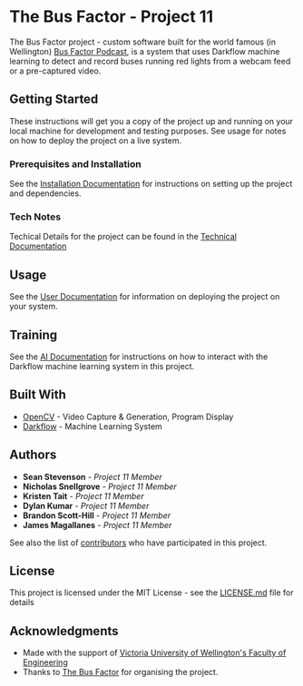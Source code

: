 # The Bus Factor - Project 11

The Bus Factor project - custom software built for the world famous (in Wellington) [Bus Factor Podcast](https://thebusfactor.party/),
is a system that uses Darkflow machine learning to detect and record buses running red lights from a webcam feed or a pre-captured video.

## Getting Started

These instructions will get you a copy of the project up and running on your local machine for development and testing purposes. See usage for notes on how to deploy the project on a live system.

### Prerequisites and Installation

See the [Installation Documentation](https://github.com/thebusfactor/p11/wiki/Installation-Documentation) for instructions on setting up the project and dependencies.

### Tech Notes

Techical Details for the project can be found in the [Technical Documentation](https://github.com/thebusfactor/p11/wiki/Technical-Documentation)

## Usage

See the [User Documentation](https://github.com/thebusfactor/p11/wiki/User-Documentation) for information on deploying the project on your system.

## Training

See the [AI Documentation](https://github.com/thebusfactor/p11/wiki/AI-Documentation) for instructions on how to interact with the Darkflow machine learning system in this project.


## Built With

* [OpenCV](https://opencv.org/) - Video Capture & Generation, Program Display
* [Darkflow](https://github.com/thtrieu/darkflow) - Machine Learning System


## Authors

* **Sean Stevenson** - *Project 11 Member*
* **Nicholas Snellgrove** - *Project 11 Member*
* **Kristen Tait** - *Project 11 Member*
* **Dylan Kumar** - *Project 11 Member*
* **Brandon Scott-Hill** - *Project 11 Member*
* **James Magallanes** - *Project 11 Member*

See also the list of [contributors](https://github.com/thebusfactor/p11/graphs/contributors) who have participated in this project.

## License

This project is licensed under the MIT License - see the [LICENSE.md](LICENSE.md) file for details

## Acknowledgments

* Made with the support of [Victoria University of Wellington's Faculty of Engineering](https://www.victoria.ac.nz/engineering)
* Thanks to [The Bus Factor](https://thebusfactor.party/) for organising the project.
